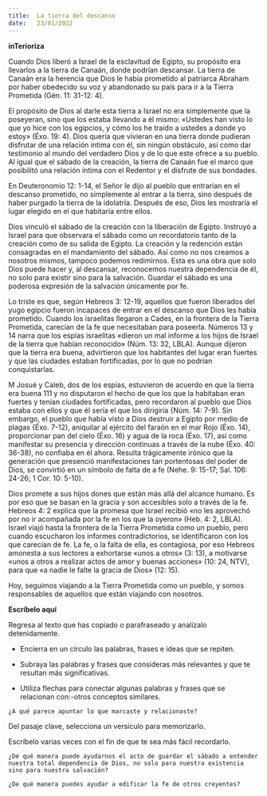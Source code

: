 ```yaml
---
title:  La tierra del descanso
date:   23/01/2022
---
```


**inTerioriza**

Cuando Dios liberó a Israel de la esclavitud de Egipto, su propósito era llevarlos a la tierra de Canaán, donde podrían descansar. La tierra de Canaán era la herencia que Dios le había prometido al patriarca Abraham por haber obedecido su voz y abandonado su país para ir a la Tierra Prometida (Gén. 11: 31-12: 4).

El propósito de Dios al darle esta tierra a Israel no era simplemente que la poseyeran, sino que los estaba llevando a él mismo: «Ustedes han visto lo que yo hice con los egipcios, y cómo los he traído a ustedes a donde yo estoy» (Éxo. 19: 4). Dios quería que vivieran en una tierra donde pudieran disfrutar de una relación íntima con él, sin ningún obstáculo, así como dar testimonio al mundo del verdadero Dios y de lo que este ofrece a su pueblo. Al igual que el sábado de la creación, la tierra de Canaán fue el marco que posibilitó una relación íntima con el Redentor y el disfrute de sus bondades.

En Deuteronomio 12: 1-14, el Señor le dijo al pueblo que entrarían en el descanso prometido, no simplemente al entrar a la tierra, sino después de haber purgado la tierra de la idolatría. Después de eso, Dios les mostraría el lugar elegido en el que habitaría entre ellos.

Dios vinculó el sábado de la creación con la liberación de Egipto. Instruyó a Israel para que observara el sábado como un recordatorio tanto de la creación como de su salida de Egipto. La creación y la redención están consagradas en el mandamiento del sábado. Así como no nos creamos a nosotros mismos, tampoco podemos redimirnos. Esta es una obra que solo Dios puede hacer y, al descansar, reconocemos nuestra dependencia de él, no solo para existir sino para la salvación. Guardar el sábado es una poderosa expresión de la salvación únicamente por fe.

Lo triste es que, según Hebreos 3: 12-19, aquellos que fueron liberados del yugo egipcio fueron incapaces de entrar en el descanso que Dios les había prometido. Cuando los israelitas llegaron a Cades, en la frontera de la Tierra Prometida, carecían de la fe que necesitaban para poseerla. Números 13 y 14 narra que los espías israelitas «dieron un mal informe a los hijos de Israel de la tierra que habían reconocido» (Núm. 13: 32, LBLA). Aunque dijeron que la tierra era buena, advirtieron que los habitantes del lugar eran fuertes y que las ciudades estaban fortificadas, por lo que no podrían conquistarlas.

M Josué y Caleb, dos de los espías, estuvieron de acuerdo en que la tierra era buena 111 y no disputaron el hecho de que los que la habitaban eran fuertes y tenían ciudades fortificadas, pero recordaron al pueblo que Dios estaba con ellos y que él sería el que los dirigiría {Núm. 14: 7-9). Sin embargo, el pueblo que había visto a Dios destruir a Egipto por medio de plagas {Éxo. 7-12), aniquilar al ejército del faraón en el mar Rojo (Éxo. 14), proporcionar pan del cielo (Éxo. 16) y agua de la roca (Éxo. 17), así como manifestar su presencia y dirección continuas a través de la nube (Éxo. 40: 36-38), no confiaba en él ahora. Resulta trágicamente irónico que la generación que presenció manifestaciones tan portentosas del poder de Dios, se convirtió en un símbolo de falta de a fe (Nehe. 9: 15-17; Sal. 106: 24-26; 1 Cor. 10: 5-10).

Dios promete a sus hijos dones que están más allá del alcance humano. Es por eso que se basan en la gracia y son accesibles solo a través de la fe. Hebreos 4: 2 explica que la promesa que Israel recibió «no les aprovechó por no ir acompañada por la fe en los que la oyeron» (Heb. 4: 2, LBLA). Israel viajó hasta la frontera de la Tierra Prometida como un pueblo, pero cuando escucharon los informes contradictorios, se identificaron con los que carecían de fe. La fe, o la falta de ella, es contagiosa, por eso Hebreos amonesta a sus lectores a exhortarse «unos a otros» (3: 13), a motivarse «unos a otros a realizar actos de amor y buenas acciones» (10: 24, NTV), para que «a nadie le falte la gracia de Dios» (12: 15).

Hoy, seguimos viajando a la Tierra Prometida como un pueblo, y somos responsables de aquellos que están viajando con nosotros.

**Escríbelo aquí**

Regresa al texto que has copiado o parafraseado y analízalo detenidamente.

- Encierra en un círculo las palabras, frases e ideas que se repiten.

- Subraya las palabras y frases que consideras más relevantes y que te resultan más significativas.

- Utiliza flechas para conectar algunas palabras y frases que se relacionan con:-otros conceptos similares.

`¿A qué parece apuntar lo que marcaste y relacionaste?`

Del pasaje clave, selecciona un versículo para memorizarlo.

Escríbelo varias veces con el fin de que te sea más fácil recordarlo.

`¿De qué manera puede ayudarnos el acto de guardar el sábado a entender nuestra total dependencia de Dios, no solo para nuestra existencia sino para nuestra salvación?`

`¿De qué manera puedes ayudar a edificar la fe de otros creyentes?`
